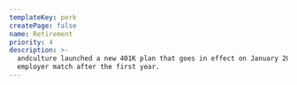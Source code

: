 ```yaml
---
templateKey: perk
createPage: false
name: Retirement
priority: 4
description: >-
  andculture launched a new 401K plan that goes in effect on January 2021 with
  employer match after the first year.
---
```


